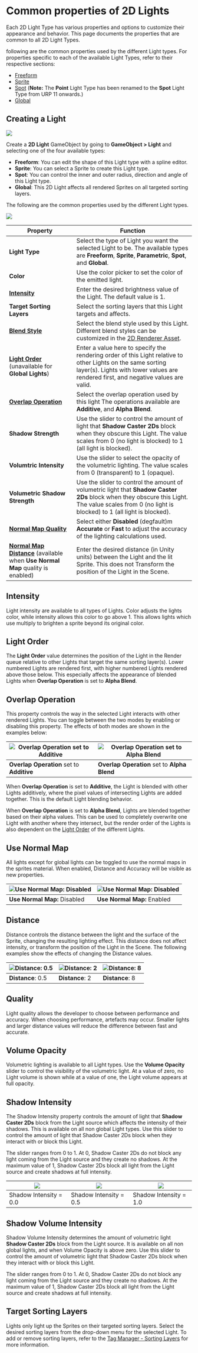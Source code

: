 # Common properties of 2D Lights
Each 2D Light Type has various properties and options to customize their appearance and behavior. This page documents the properties that are common to all 2D Light Types.

 following are the common properties used by the different Light types. For properties specific to each of the available Light Types, refer to their respective sections:

- [Freeform](LightTypes.md#freeform)
- [Sprite](LightTypes.md#sprite)
- [Spot](LightTypes.md#spot) (**Note:** The **Point** Light Type has been renamed to the **Spot** Light Type from URP 11 onwards.)
- [Global](LightTypes.md#global)


## Creating a Light

![](Images/2D/2d-lights-gameobject-menu.png)

Create a **2D Light** GameObject by going to **GameObject > Light** and selecting one of the four available types:

- **Freeform**: You can edit the shape of this Light type with a spline editor.
- **Sprite**: You can select a Sprite to create this Light type.
- **Spot**: You can control the inner and outer radius, direction and angle of this Light type.
- **Global**: This 2D Light affects all rendered Sprites on all targeted sorting layers.

The following are the common properties used by the different Light types.

![](Images/2D/2DLightBasics.png)

| Property                                                     | Function                                                     |
| ------------------------------------------------------------ | ------------------------------------------------------------ |
| **Light Type**                                               | Select the type of Light you want the selected Light to be. The available types are **Freeform**, **Sprite**, **Parametric**, **Spot**, and **Global**. |
| **Color**                                                    | Use the color picker to set the color of the emitted light.  |
| **[Intensity](#intensity)**                                  | Enter the desired brightness value of the Light. The default value is 1. |
| **Target Sorting Layers**                                    | Select the sorting layers that this Light targets and affects. |
| **[Blend Style](LightBlendStyles.md)**                       | Select the blend style used by this Light. Different blend styles can be customized in the [2D Renderer Asset](2DRendererData-overview.md). |
| **[Light Order](#light-order)** (unavailable for **Global Lights**) | Enter a value here to specify the rendering order of this Light relative to other Lights on the same sorting layer(s). Lights with lower values are rendered first, and negative values are valid. |
| **[Overlap Operation](#overlap-operation)**        | Select the overlap operation used by this light The operations available are **Additive**, and **Alpha Blend**. |
| **Shadow Strength**                                         | Use the slider to control the amount of light that **Shadow Caster 2Ds** block when they obscure this Light. The value scales from 0 (no light is blocked) to 1 (all light is blocked). |
| **Volumtric Intensity**                                           | Use the slider to select the opacity of the volumetric lighting. The value scales from 0 (transparent) to 1 (opaque). |
| **Volumetric Shadow Strength**                                  | Use the slider to control the amount of volumetric light that **Shadow Caster 2Ds** block when they obscure this Light. The value scales from 0 (no light is blocked) to 1 (all light is blocked). |
| **[Normal Map Quality](#quality)**                                      | Select either **Disabled** (degfault)m **Accurate** or **Fast** to adjust the accuracy of the lighting calculations used. |
| **[Normal Map Distance](#distance)**  (available when **Use Normal Map** quality is enabled) | Enter the desired distance (in Unity units) between the Light and the lit Sprite. This does not Transform the position of the Light in the Scene. |

## Intensity

Light intensity are available to all types of Lights. Color adjusts the lights color, while intensity allows this color to go above 1. This allows lights which use multiply to brighten a sprite beyond its original color.

## Light Order

The **Light Order** value determines the position of the Light in the Render queue relative to other Lights that target the same sorting layer(s). Lower numbered Lights are rendered first, with higher numbered Lights rendered above those below. This especially affects the appearance of blended Lights when **Overlap Operation** is set to **Alpha Blend**.

## Overlap Operation

This property controls the way in the selected Light interacts with other rendered Lights. You can toggle between the two modes by enabling or disabling this property. The effects of both modes are shown in the examples below:

| ![Overlap Operation set to Additive ](Images/2D/image_9.png) | ![Overlap Operation set to Alpha Blend](Images/2D/image_10.png) |
| ------------------------------------------------------------ | ------------------------------------------------------ |
| **Overlap Operation** set to **Additive** | **Overlap Operation** set to **Alpha Blend**                     |

When **Overlap Operation** is set to **Additive**, the Light is blended with other Lights additively, where the pixel values of intersecting Lights are added together. This is the default Light blending behavior.

When **Overlap Operation** is set to **Alpha Blend**, Lights are blended together based on their alpha values. This can be used to completely overwrite one Light with another where they intersect, but the render order of the Lights is also dependent on the [Light Order](#light-order) of the different Lights.

## Use Normal Map

All lights except for global lights can be toggled to use the normal maps in the sprites material. When enabled, Distance and Accuracy will be visible as new properties.

| ![Use Normal Map: Disabled](Images/2D/image_11.png) | ![Use Normal Map: Disabled](Images/2D/image_12.png) |
| ------------------------------------------------ | ------------------------------------------------ |
| **Use Normal Map:** Disabled                     | **Use Normal Map:** Enabled                      |

## Distance

Distance controls the distance between the light and the surface of the Sprite, changing the resulting lighting effect. This distance does not affect intensity, or transform the position of the Light in the Scene. The following examples show the effects of changing the Distance values.

| ![Distance: 0.5](Images/2D/image_13.png) | ![Distance: 2](Images/2D/image_14.png) | ![Distance: 8](Images/2D/image_15.png) |
| ------------------------------------- | ----------------------------------- | ----------------------------------- |
| **Distance**: 0.5                     | **Distance**: 2                     | **Distance**: 8                     |

## Quality

Light quality allows the developer to choose between performance and accuracy. When choosing performance, artefacts may occur.  Smaller lights and larger distance values will reduce the difference between fast and accurate.

## Volume Opacity

Volumetric lighting is available to all Light types. Use the **Volume Opacity** slider to control the visibility of the volumetric light. At a value of zero, no Light volume is shown while at a value of one, the Light volume appears at full opacity.

## Shadow Intensity

The Shadow Intensity property controls the amount of light that **Shadow Caster 2Ds** block from the Light source which affects the intensity of their shadows. This is available on all non global Light types. Use this slider to control the amount of light that Shadow Caster 2Ds block when they interact with or block this Light.

The slider ranges from 0 to 1. At 0, Shadow Caster 2Ds do not block any light coming from the Light source and they create no shadows. At the maximum value of 1, Shadow Caster 2Ds block all light from the Light source and create shadows at full intensity.

| ![](Images/2D/ShadowIntensity0.png) | ![](Images/2D/ShadowIntensity05.png) | ![](Images/2D/ShadowIntensity100.png) |
| -------------------------------- | --------------------------------- | ---------------------------------- |
| Shadow Intensity = 0.0           | Shadow Intensity = 0.5            | Shadow Intensity = 1.0             |

## Shadow Volume Intensity

Shadow Volume Intensity determines the amount of volumetric light **Shadow Caster 2Ds** block from the Light source. It is available on all non global lights, and when Volume Opacity is above zero. Use this slider to control the amount of volumetric light that Shadow Caster 2Ds block when they interact with or block this Light.

The slider ranges from 0 to 1. At 0, Shadow Caster 2Ds do not block any light coming from the Light source and they create no shadows. At the maximum value of 1, Shadow Caster 2Ds block all light from the Light source and create shadows at full intensity.

## Target Sorting Layers

Lights only light up the Sprites on their targeted sorting layers. Select the desired sorting layers from the drop-down menu for the selected Light. To add or remove sorting layers, refer to the [Tag Manager - Sorting Layers](https://docs.unity3d.com/Manual/class-TagManager.html#SortingLayers) for more information.
